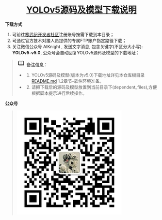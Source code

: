 <p align="center">
    <a href="https://github.com/CambriconKnight/dev-env-ubuntu/tree/master/pytorch/yolov5/aligntorch/dependent_files">
        <h1 align="center">YOLOv5源码及模型下载说明</h1>
    </a>
</p>

**下载方式**

1. 可前往[寒武纪开发者社区](https://developer.cambricon.com)注册账号按需下载到本目录；
2. 可通过官方技术对接人员提供的专属FTP账户指定路径下载；
3. 关注微信公众号 AIKnight , 发送文字消息, 包含关键字(不区分大小写): **YOLOv5-v5.0**, 公众号会自动回复YOLOv5源码及模型的下载地址；

>![](../../../../res/note.gif) **备注信息：**
>- 1. YOLOv5源码及模型(版本为v5.0)下载地址详见本仓库根目录[README.md](../README.md) 1.2章节-软件环境准备。
>- 2. 请把下载后的源码及模型放置到当前目录下(dependent_files),方便根据脚本提示进行后续操作。

**公众号**
>![](../../../../res/aiknight_wechat_344.jpg)

